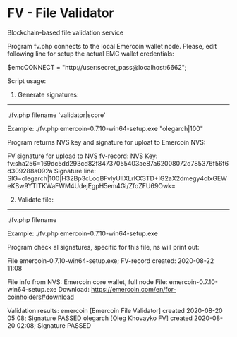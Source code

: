 # FV - File Validator

Blockchain-based file validation service

Program fv.php connects to the local Emercoin wallet node. Please, edit
following line for setup the actual EMC wallet credentials:

$emcCONNECT = "http://user:secret_pass@localhost:6662";

Script usage:

1. Generate signatures:
-----------------------

./fv.php filename 'validator|score'

Example:
./fv.php emercoin-0.7.10-win64-setup.exe "olegarch|100"

Program returns NVS key and signature for uploat to Emercoin NVS:


FV signature for upload to NVS fv-record:
NVS Key:
	fv:sha256=169dc5dd293cd82f84737055403ae87a62008072d785376f56f6d309288a092a
Signature line:
	SIG=olegarch|100|H32Bp3cLoqBFvlyUIIXLrKX3TD+IG2aX2dmegy4oIxGEWeKBw9YTITKWaFWM4UdejEgpH5em4Gi/ZfoZFU69Owk=


2. Validate file:
-----------------


./fv.php filename

Example:
./fv.php emercoin-0.7.10-win64-setup.exe

Program check al signatures, specific for this file, ns will print out:


File emercoin-0.7.10-win64-setup.exe; FV-record created: 2020-08-22 11:08

File info from NVS:
	Emercoin core wallet, full node
	File: emercoin-0.7.10-win64-setup.exe
	Download: https://emercoin.com/en/for-coinholders#download

Validation results:
	emercoin [Emercoin File Validator] created 2020-08-20 05:08; Signature PASSED
	olegarch [Oleg Khovayko FV] created 2020-08-20 02:08; Signature PASSED

